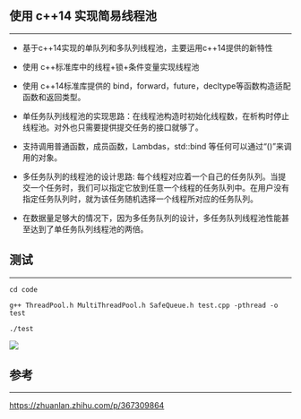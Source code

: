 ## 使用 c++14 实现简易线程池
---

- 基于c++14实现的单队列和多队列线程池，主要运用c++14提供的新特性

- 使用 c++标准库中的线程+锁+条件变量实现线程池

- 使用 c++14标准库提供的 bind，forward，future，decltype等函数构造适配函数和返回类型。

- 单任务队列线程池的实现思路：在线程池构造时初始化线程数，在析构时停止线程池。对外也只需要提供提交任务的接口就够了。

- 支持调用普通函数，成员函数，Lambdas，std::bind 等任何可以通过“()”来调用的对象。

- 多任务队列的线程池的设计思路: 每个线程对应着一个自己的任务队列。当提交一个任务时，我们可以指定它放到任意一个线程的任务队列中。在用户没有指定任务队列时，就为该任务随机选择一个线程所对应的任务队列。

- 在数据量足够大的情况下，因为多任务队列的设计，多任务队列线程池性能甚至达到了单任务队列线程池的两倍。

## 测试
---

```
cd code

g++ ThreadPool.h MultiThreadPool.h SafeQueue.h test.cpp -pthread -o test

./test
```

![](https://cdn.jsdelivr.net/gh/KylinLzw/MarkdownImage/img/20230320100254.png)

## 参考
---

https://zhuanlan.zhihu.com/p/367309864
